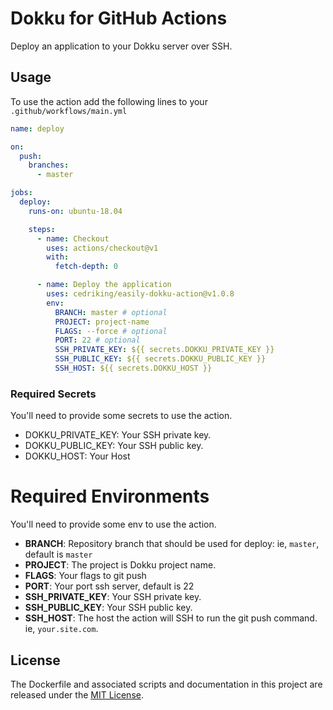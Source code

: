 # Dokku for GitHub Actions

Deploy an application to your Dokku server over SSH.

## Usage

To use the action add the following lines to your `.github/workflows/main.yml`

```yaml
name: deploy

on:
  push:
    branches:
      - master

jobs:
  deploy:
    runs-on: ubuntu-18.04

    steps:
      - name: Checkout
        uses: actions/checkout@v1
        with:
          fetch-depth: 0

      - name: Deploy the application
        uses: cedriking/easily-dokku-action@v1.0.8
        env:
          BRANCH: master # optional
          PROJECT: project-name
          FLAGS: --force # optional
          PORT: 22 # optional
          SSH_PRIVATE_KEY: ${{ secrets.DOKKU_PRIVATE_KEY }}
          SSH_PUBLIC_KEY: ${{ secrets.DOKKU_PUBLIC_KEY }}
          SSH_HOST: ${{ secrets.DOKKU_HOST }}
```

### Required Secrets

You'll need to provide some secrets to use the action.

- DOKKU_PRIVATE_KEY: Your SSH private key.
- DOKKU_PUBLIC_KEY: Your SSH public key.
- DOKKU_HOST: Your Host

# Required Environments

You'll need to provide some env to use the action.

- **BRANCH**: Repository branch that should be used for deploy: ie, `master`, default is `master`
- **PROJECT**: The project is Dokku project name.
- **FLAGS**: Your flags to git push
- **PORT**: Your port ssh server, default is 22
- **SSH_PRIVATE_KEY**: Your SSH private key.
- **SSH_PUBLIC_KEY**: Your SSH public key.
- **SSH_HOST**: The host the action will SSH to run the git push command. ie, `your.site.com`.

## License

The Dockerfile and associated scripts and documentation in this project are released under the [MIT License](LICENSE).
